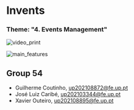 # Invents

### Theme: "4. Events Management"

![video_print](https://github.com/user-attachments/assets/8d870769-2ebe-4035-bf3e-96d15b4f8b9a)

![main_features](https://github.com/user-attachments/assets/5cccfc6d-f89d-4eee-ae5f-eab094114127)



## Group 54

* Guilherme Coutinho, up202108872@fe.up.pt
* José Luiz Caribé, up202103344@fe.up.pt
* Xavier Outeiro, up202108895@fe.up.pt

